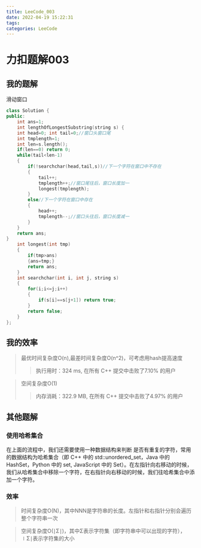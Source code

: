 ```yaml
---
title: LeeCode_003
date: 2022-04-19 15:22:31
tags:
categories: LeeCode
---
```

# 力扣题解003
## 我的题解
滑动窗口
```C++
class Solution {
public:
    int ans=1;
    int lengthOfLongestSubstring(string s) {
    int head=0; int tail=0;//窗口头窗口尾
    int tmplength=1;
    int len=s.length(); 
    if(len==0) return 0;
    while(tail<len-1)
    {
        if(!searchchar(head,tail,s))//下一个字符在窗口中不存在
        {
            tail++;
            tmplength++;//窗口尾往后，窗口长度加一
            longest(tmplength);
        }
        else//下一个字符在窗口中存在
        {
            head++;
            tmplength--;//窗口头往后，窗口长度减一
        }
    }
    return ans;
}
    int longest(int tmp)
    {
        if(tmp>ans)
        {ans=tmp;}
        return ans;
    }
    int searchchar(int i, int j, string s)
    {
        for(i;i<=j;i++)
        {
            if(s[i]==s[j+1]) return true;
        }
        return false;
    }
};
```
## 我的效率
>最优时间复杂度O(n),最差时间复杂度O(n^2)，可考虑用hash提高速度
>>执行用时：324 ms, 在所有 C++ 提交中击败了7.10% 的用户

>空间复杂度O(1)
>>内存消耗：322.9 MB, 在所有 C++ 提交中击败了4.97% 的用户

## 其他题解
### 使用哈希集合
在上面的流程中，我们还需要使用一种数据结构来判断 是否有重复的字符，常用的数据结构为哈希集合（即 C++ 中的 std::unordered_set，Java 中的 HashSet，Python 中的 set, JavaScript 中的 Set）。在左指针向右移动的时候，我们从哈希集合中移除一个字符，在右指针向右移动的时候，我们往哈希集合中添加一个字符。

### 效率
>时间复杂度O(N)，其中NNN是字符串的长度。左指针和右指针分别会遍历整个字符串一次

>空间复杂度O(∣Σ∣)，其中Σ表示字符集（即字符串中可以出现的字符），∣Σ∣表示字符集的大小